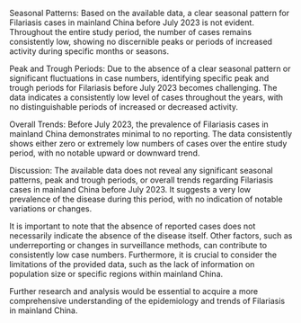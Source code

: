 Seasonal Patterns:
Based on the available data, a clear seasonal pattern for Filariasis cases in mainland China before July 2023 is not evident. Throughout the entire study period, the number of cases remains consistently low, showing no discernible peaks or periods of increased activity during specific months or seasons.

Peak and Trough Periods:
Due to the absence of a clear seasonal pattern or significant fluctuations in case numbers, identifying specific peak and trough periods for Filariasis before July 2023 becomes challenging. The data indicates a consistently low level of cases throughout the years, with no distinguishable periods of increased or decreased activity.

Overall Trends:
Before July 2023, the prevalence of Filariasis cases in mainland China demonstrates minimal to no reporting. The data consistently shows either zero or extremely low numbers of cases over the entire study period, with no notable upward or downward trend.

Discussion:
The available data does not reveal any significant seasonal patterns, peak and trough periods, or overall trends regarding Filariasis cases in mainland China before July 2023. It suggests a very low prevalence of the disease during this period, with no indication of notable variations or changes.

It is important to note that the absence of reported cases does not necessarily indicate the absence of the disease itself. Other factors, such as underreporting or changes in surveillance methods, can contribute to consistently low case numbers. Furthermore, it is crucial to consider the limitations of the provided data, such as the lack of information on population size or specific regions within mainland China.

Further research and analysis would be essential to acquire a more comprehensive understanding of the epidemiology and trends of Filariasis in mainland China.
